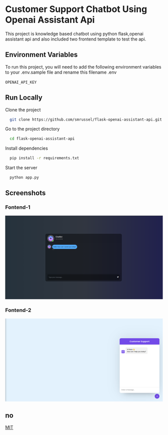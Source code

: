 
# Customer Support Chatbot Using Openai Assistant Api

This project is knowledge based chatbot using python flask,openai assistant api and also included two frontend template to test the api.


## Environment Variables

To run this project, you will need to add the following environment variables to your .env.sample file and rename this filename .env

`OPENAI_API_KEY`

## Run Locally

Clone the project

```bash
  git clone https://github.com/smrussel/flask-openai-assistant-api.git
```

Go to the project directory

```bash
  cd flask-openai-assistant-api
```

Install dependencies

```bash
  pip install -r requirements.txt
```

Start the server

```bash
  python app.py
```


## Screenshots

### Fontend-1

![App Screenshot](./photo/frontend-prev-1.png)

### Fontend-2

![App Screenshot](./photo/frontend-prev-2.png)
## no

[MIT](./no)

